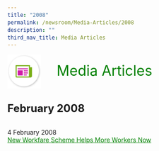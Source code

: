 ```yaml
---
title: "2008"
permalink: /newsroom/Media-Articles/2008
description: ""
third_nav_title: Media Articles
---
```

<html>
<img align="left" src="/images/icons/ico_media_articles.png" class="PressReleaseIcon"><br><font align="center" color="green" size="+3">&nbsp;&nbsp;&nbsp;&nbsp;Media Articles</font>
<br><br><br><br>
<font size="+2"><b>February 2008</b></font><br><br>

4 February 2008<br>
<a class="hyperlink" href="http://www.mom.gov.sg/newsroom/press-replies/2008/new-workfare-scheme-helps-more-workers-now">New Workfare Scheme Helps More Workers Now</a>

<style>
img.PressReleaseIcon {
  height: 15%;
  width: 15%;
}
a.hyperlink {
    color:green;
  }
a.hyperlink:hover {
    color:MediumVioletRed;
}
</style>
</html>